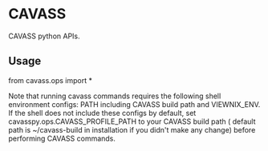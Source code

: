# CAVASS

CAVASS python APIs.

## Usage

from cavass.ops import *

Note that running cavass commands requires the following shell environment configs: PATH including CAVASS build path and
VIEWNIX_ENV.
If the shell does not include these configs by default, set cavasspy.ops.CAVASS_PROFILE_PATH to your CAVASS build path (
default path is ~/cavass-build in installation if you didn't make any change) before performing CAVASS commands.

